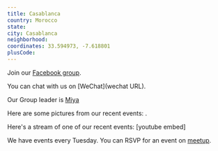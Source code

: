 ```yaml
---
title: Casablanca
country: Morocco
state: 
city: Casablanca
neighborhood: 
coordinates: 33.594973, -7.618801
plusCode:
---
```

Join our [Facebook group](https://www.facebook.com/groups/free.code.camp.casablanca).

You can chat with us on [WeChat](wechat URL).

Our Group leader is [Miya](freecodecamp.org/miya)

Here are some pictures from our recent events:
![]().

Here's a stream of one of our recent events:
[youtube embed]

We have events every Tuesday. You can RSVP for an event on [meetup](meetupurl).

